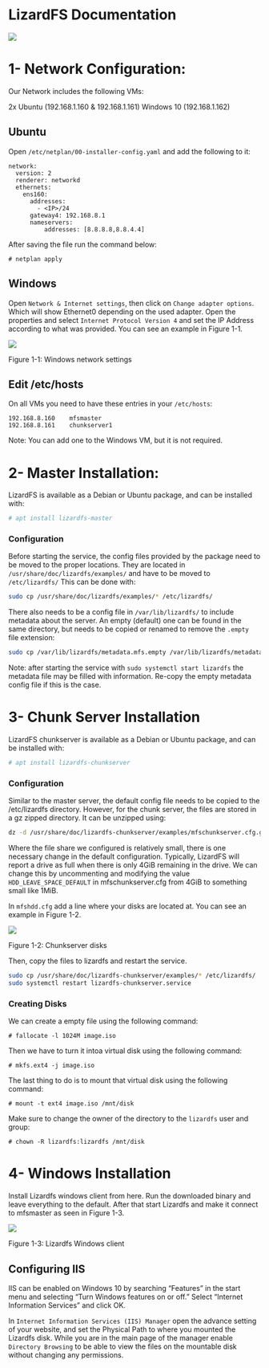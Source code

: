 # LizardFS Documentation

![](https://github.com/HusseinM5/tech-journal/blob/main/SYS265/DFSProject/imgs/image1.png)

# 1- Network Configuration:
Our Network includes the following VMs:

2x Ubuntu (192.168.1.160 & 192.168.1.161)
Windows 10 (192.168.1.162)

## Ubuntu

Open `/etc/netplan/00-installer-config.yaml` and add the following to it:

```
network:
  version: 2
  renderer: networkd
  ethernets:
    ens160:
      addresses:
        - <IP>/24
      gateway4: 192.168.8.1
      nameservers:
          addresses: [8.8.8.8,8.8.4.4]
```
After saving the file run the command below:
```
# netplan apply
```

## Windows

Open `Network & Internet settings`, then click on `Change adapter options`. Which will show Ethernet0 depending on the used adapter. Open the properties and select `Internet Protocol Version 4` and set the IP Address according to what was provided. You can see an  example in Figure 1-1.


![](https://github.com/HusseinM5/tech-journal/blob/main/SYS265/DFSProject/imgs/image2.png)

Figure 1-1: Windows network settings



## Edit /etc/hosts

On all VMs you need to have these entries in your `/etc/hosts`:

```
192.168.8.160    mfsmaster
192.168.8.161    chunkserver1
```

Note: You can add one to the Windows VM, but it is not required.
# 2- Master Installation:
LizardFS is available as a Debian or Ubuntu package, and can be installed with:
```bash
# apt install lizardfs-master
```
### Configuration
Before starting the service, the config files provided by the package need to be moved to the proper locations. They are located in ```/usr/share/doc/lizardfs/examples/``` and have to be moved to ```/etc/lizardfs/``` This can be done with:
```bash
sudo cp /usr/share/doc/lizardfs/examples/* /etc/lizardfs/
```

There also needs to be a config file in ```/var/lib/lizardfs/``` to include metadata about the server. An empty (default) one can be found in the same directory, but needs to be copied or renamed to remove the ```.empty``` file extension:
```bash
sudo cp /var/lib/lizardfs/metadata.mfs.empty /var/lib/lizardfs/metadata.mfs
```

Note: after starting the service with ```sudo systemctl start lizardfs``` the metadata file may be filled with information. Re-copy the empty metadata config file if this is the case.
# 3- Chunk Server Installation
LizardFS chunkserver is available as a Debian or Ubuntu package, and can be installed with:
```bash
# apt install lizardfs-chunkserver
```
### Configuration
Similar to the master server, the default config file needs to be copied to the /etc/lizardfs directory. However, for the chunk server, the files are stored in a gz zipped directory. It can be unzipped using:
```bash
dz -d /usr/share/doc/lizardfs-chunkserver/examples/mfschunkserver.cfg.gz
```
Where the file share we configured is relatively small, there is one necessary change in the default configuration. Typically, LizardFS will report a drive as full when there is only 4GiB remaining in the drive. We can change this by uncommenting and modifying the value ```HDD_LEAVE_SPACE_DEFAULT``` in mfschunkserver.cfg from 4GiB to something small like 1MiB.

In `mfshdd.cfg` add a line where your disks are located at. You can see an example in Figure 1-2.


![](https://github.com/HusseinM5/tech-journal/blob/main/SYS265/DFSProject/imgs/image3.png)

Figure 1-2: Chunkserver disks


Then, copy the files to lizardfs and restart the service.
```bash
sudo cp /usr/share/doc/lizardfs-chunkserver/examples/* /etc/lizardfs/
sudo systemctl restart lizardfs-chunkserver.service
```

### Creating Disks
We can create a empty file using the following command:
```
# fallocate -l 1024M image.iso
```
Then we have to turn it intoa virtual disk using the following command:
```
# mkfs.ext4 -j image.iso
```
The last thing to do is to mount that virtual disk using the following command:
```
# mount -t ext4 image.iso /mnt/disk
```
Make sure to change the owner of the directory to the `lizardfs` user and group:
```
# chown -R lizardfs:lizardfs /mnt/disk
```

# 4- Windows Installation
Install Lizardfs windows client from here. Run the downloaded binary and leave everything to the default. After that start Lizardfs and make it connect to mfsmaster as seen in Figure 1-3.

![](https://github.com/HusseinM5/tech-journal/blob/main/SYS265/DFSProject/imgs/image4.png)

Figure 1-3: Lizardfs Windows client

## Configuring IIS

IIS can be enabled on Windows 10 by searching “Features” in the start menu and selecting “Turn Windows features on or off.” Select “Internet Information Services” and click OK.

In `Internet Information Services (IIS) Manager` open the advance setting of your website, and set the Physical Path to where you mounted the Lizardfs disk. While you are in the main page of the manager enable `Directory Browsing` to be able to view the files on the mountable disk without changing any permissions.
